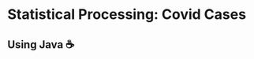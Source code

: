 # Statistical Processing: Covid Cases
## Using Java ☕ 

<!--  

resources

3 interfaces

data -> model : data, getter, setter, hashcode, equals, toString;

-->


